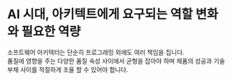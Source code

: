 # AI 시대, 아키텍트에게 요구되는 역할 변화와 필요한 역량

소프트웨어 아키텍터는 단순히 프로그래밍 외에도 여러 책임을 집니다.  
품질에 영향을 주는 다양한 품질 속성 사이에서 균형을 잡아야 하며 제품의 성공과 기술 부채 사이를 적절하게 조율 할 수 있어야 합니다.  
